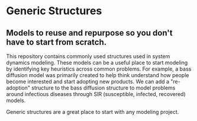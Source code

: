 # Generic Structures
## Models to reuse and repurpose so you don't have to start from scratch.

This repository contains commonly used structures used in system dynamics modeling. These models can be a useful place to start modeling
by identifying key heuristics across common problems. For example, a bass diffusion model was primarily created to help think understand
how people become interested and start adopting new products. We can add a "re-adoption" structure to the bass diffusion structure to model problems around infectious diseases through SIR (susceptible, infected, recovered) models.

Generic structures are a great place to start with any modeling project. 
